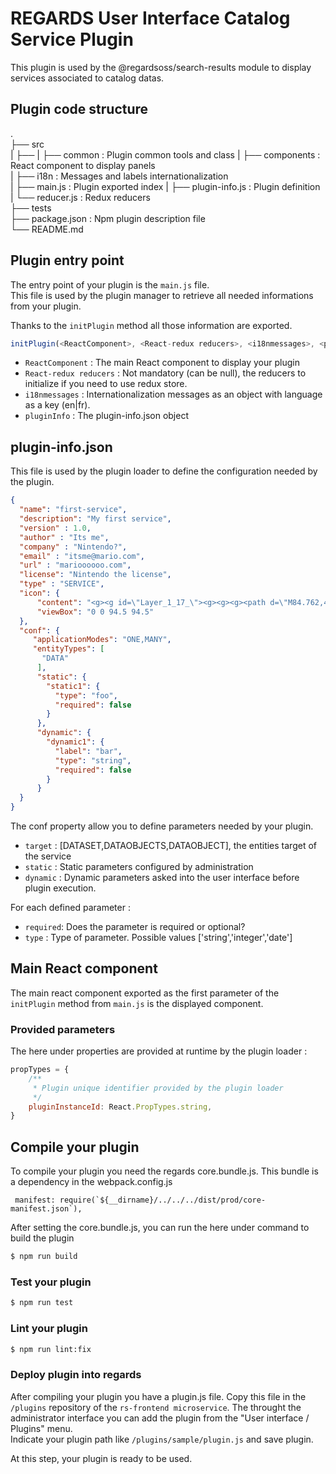 # REGARDS User Interface Catalog Service Plugin

This plugin is used by the @regardsoss/search-results module to display services associated to catalog datas.

## Plugin code structure

.  
 ├── src  
 |   ├──
 |   ├── common          : Plugin common tools and class
 |   ├── components      : React component to display panels  
 |   ├── i18n            : Messages and labels internationalization      
 |   ├── main.js         : Plugin exported index
 |   ├── plugin-info.js  : Plugin definition  
 |   └── reducer.js      : Redux reducers    
 ├── tests  
 ├── package.json    : Npm plugin description file  
 └── README.md  
 
## Plugin entry point

 The entry point of your plugin is the `main.js` file.  
 This file is used by the plugin manager to retrieve all needed informations from your plugin.  
 
 Thanks to the `initPlugin` method all those information are exported.
 
 ```js
initPlugin(<ReactComponent>, <React-redux reducers>, <i18nmessages>, <pluginInfo>)
```
- `ReactComponent` : The main React component to display your plugin
- `React-redux reducers` : Not mandatory (can be null), the reducers to initialize if you need to use redux store.
- `i18nmessages` : Internationalization messages as an object with language as a key (en|fr).
- `pluginInfo` : The plugin-info.json object

 

## plugin-info.json

This file is used by the plugin loader to define the configuration needed by the plugin.

```json
{
  "name": "first-service",
  "description": "My first service",
  "version" : 1.0,
  "author" : "Its me",
  "company" : "Nintendo?",
  "email" : "itsme@mario.com",
  "url" : "marioooooo.com",
  "license": "Nintendo the license",
  "type" : "SERVICE",
  "icon": {
      "content": "<g><g id=\"Layer_1_17_\"><g><g><g><path d=\"M84.762,41.232c-4.92,3.529-11.826,8.222-14.941,8.222c-0.617,0-0.815-0.186-0.959-0.361       c-1.272-1.568-0.928-7.066,1.025-16.335c0.193-0.918-0.291-1.841-1.152-2.204c-0.861-0.365-1.861-0.066-2.383,0.71       c-6.721,10.021-9.799,12.123-11.194,12.123c-1.979,0-3.99-5.692-5.986-16.92c-0.159-0.896-0.915-1.549-1.813-1.601v-0.011       c-0.019,0-0.037,0.004-0.056,0.004c-0.019,0-0.04-0.004-0.058-0.004v0.011c-0.895,0.052-1.649,0.705-1.811,1.601       c-1.998,11.228-4.011,16.92-5.988,16.92c-1.396,0-4.472-2.103-11.192-12.123c-0.521-0.776-1.521-1.075-2.384-0.71       c-0.862,0.363-1.346,1.286-1.152,2.204c1.952,9.269,2.299,14.767,1.024,16.335c-0.141,0.176-0.342,0.361-0.958,0.361       c-3.115,0-10.021-4.692-14.943-8.222c-0.778-0.559-1.845-0.468-2.52,0.209c-0.676,0.674-0.765,1.741-0.207,2.52       c11.253,14.392,9.135,30.91,9.135,30.91c-0.041,0.229-0.063,0.463-0.063,0.709c0,4.058,5.682,5.664,10.631,6.61       c5.453,1.045,12.635,1.627,20.266,1.647v0.002c0.073,0,0.147,0,0.22-0.002c0.073,0.002,0.146,0.002,0.221,0.002v-0.002       c7.629-0.021,14.812-0.603,20.263-1.647c4.95-0.946,10.633-2.555,10.633-6.61c0-0.246-0.022-0.479-0.063-0.709       c0,0-2.117-16.521,9.134-30.91c0.559-0.778,0.471-1.846-0.205-2.52C86.607,40.766,85.542,40.674,84.762,41.232z M47.522,78.238       h-0.015c-0.07,0-0.137,0.003-0.206,0.003c-0.07,0-0.135-0.003-0.205-0.003h-0.015c-12.127-0.035-20.144-1.446-23.682-2.657       c3.538-1.213,11.555-2.624,23.682-2.658h0.029c0.063,0,0.126,0,0.19,0s0.124,0,0.19,0h0.03       c12.126,0.034,20.142,1.445,23.681,2.658C67.664,76.792,59.648,78.203,47.522,78.238z\" fill=\"#FFFFFF\"/></g></g><g><g><circle cx=\"47.302\" cy=\"16.573\" r=\"5.914\" fill=\"#FFFFFF\"/></g></g><g><g><circle cx=\"22.339\" cy=\"23.718\" r=\"4.928\" fill=\"#FFFFFF\"/></g></g><g><g><circle cx=\"71.855\" cy=\"23.718\" r=\"4.928\" fill=\"#FFFFFF\"/></g></g><g><g><circle cx=\"3.322\" cy=\"37.759\" r=\"3.322\" fill=\"#FFFFFF\"/></g></g><g><g><circle cx=\"91.178\" cy=\"37.759\" r=\"3.322\" fill=\"#FFFFFF\"/></g></g></g></g></g><g></g><g></g><g></g><g></g><g></g><g></g><g></g><g></g><g></g><g></g><g></g><g></g><g></g><g></g><g></g>",
      "viewBox": "0 0 94.5 94.5"
  },
  "conf": {
     "applicationModes": "ONE,MANY",
     "entityTypes": [
       "DATA"
      ],
      "static": {
        "static1": {
          "type": "foo",
          "required": false
        }
      },
      "dynamic": {
        "dynamic1": {
          "label": "bar",
          "type": "string",
          "required": false
        }
      }
  }
}

```

The conf property allow you to define parameters needed by your plugin.
  - `target` : [DATASET,DATAOBJECTS,DATAOBJECT], the entities target of the service
  - `static` : Static parameters configured by administration
  - `dynamic` : Dynamic parameters asked into the user interface before plugin execution.
  
For each defined parameter :
 - `required`: Does the parameter is required or optional?
 - `type`    : Type of parameter. Possible values ['string','integer','date']

## Main React component 

The main react component exported as the first parameter of the `initPlugin` method from `main.js` is the displayed component.

### Provided parameters

The here under properties are provided at runtime by the plugin loader :
```js
propTypes = {
    /**
     * Plugin unique identifier provided by the plugin loader
     */
    pluginInstanceId: React.PropTypes.string,
}
```

## Compile your plugin

To compile your plugin you need the regards core.bundle.js. This bundle is a dependency in the webpack.config.js
```
 manifest: require(`${__dirname}/../../../dist/prod/core-manifest.json`),
```

After setting the core.bundle.js, you can run the here under command to build the plugin

```bash
$ npm run build 
```

### Test your plugin

```bash
$ npm run test 
```

### Lint your plugin

```bash
$ npm run lint:fix 
```

### Deploy plugin into regards 

After compiling your plugin you have a plugin.js file. Copy this file in the `/plugins` repository of the `rs-frontend microservice`.
The throught the administrator interface you can add the plugin from the "User interface / Plugins" menu.  
Indicate your plugin path like `/plugins/sample/plugin.js` and save plugin.  

At this step, your plugin is ready to be used.